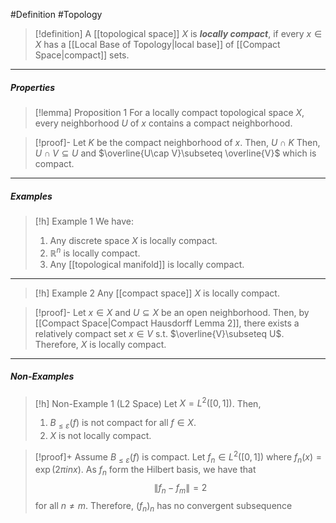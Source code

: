 #Definition #Topology 

> [!definition]
> A [[topological space]] $X$ is ***locally compact***, if every $x\in X$ has a [[Local Base of Topology|local base]] of [[Compact Space|compact]] sets.
---
##### Properties
> [!lemma] Proposition 1
> For a locally compact topological space $X$, every neighborhood $U$ of $x$ contains a compact neighborhood.

> [!proof]-
> Let $K$ be the compact neighborhood of $x$. Then, $U\cap K$
> Then, $U\cap V\subseteq U$ and $\overline{U\cap V}\subseteq \overline{V}$ which is compact.
---
##### Examples
> [!h] Example 1
> We have: 
> 1. Any discrete space $X$ is locally compact.
> 2. $\mathbb{R}^n$ is locally compact.
> 3. Any [[topological manifold]] is locally compact.
---
> [!h] Example 2
> Any [[compact space]] $X$ is locally compact.

> [!proof]-
> Let $x\in X$ and $U\subseteq X$ be an open neighborhood. Then, by [[Compact Space|Compact Hausdorff Lemma 2]], there exists a relatively compact set $x\in V$ s.t. $\overline{V}\subseteq U$. Therefore, $X$ is locally compact.
---
##### Non-Examples
> [!h] Non-Example 1 (L2 Space)
> Let $X=L^2([0,1])$. Then,
> 1. $B_{\leq\varepsilon}(f)$ is not compact for all $f\in X$.
> 2. $X$ is not locally compact.

> [!proof]+
> Assume $B_{\leq \varepsilon}(f)$ is compact. Let $f_{n}\in L^2([0,1])$ where $f_{n}(x)=\exp(2\pi i nx)$. As $f_{n}$ form the Hilbert basis, we have that $$\left\| f_{n}-f_{m} \right\| =2$$for all $n\neq m$. Therefore, $(f_{n})_{n}$ has no convergent subsequence  